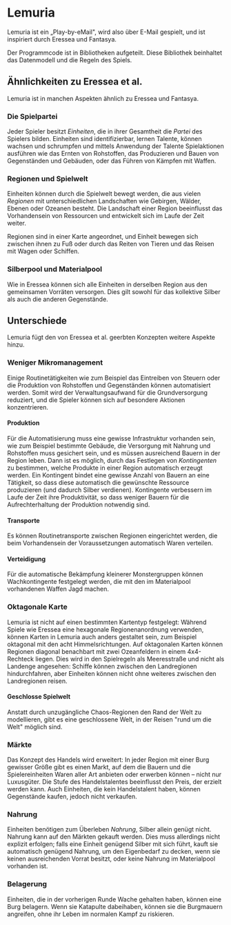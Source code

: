 # Lemuria

Lemuria ist ein „Play-by-eMail", wird also über E-Mail gespielt, und ist
inspiriert durch Eressea und Fantasya.

Der Programmcode ist in Bibliotheken aufgeteilt. Diese Bibliothek beinhaltet das
Datenmodell und die Regeln des Spiels.

## Ähnlichkeiten zu Eressea et al.

Lemuria ist in manchen Aspekten ähnlich zu Eressea und Fantasya.

### Die Spielpartei

Jeder Spieler besitzt _Einheiten_, die in ihrer Gesamtheit die _Partei_ des
Spielers bilden. Einheiten sind identifizierbar, lernen Talente, können wachsen
und schrumpfen und mittels Anwendung der Talente Spielaktionen ausführen wie das
Ernten von Rohstoffen, das Produzieren und Bauen von Gegenständen und Gebäuden,
oder das Führen von Kämpfen mit Waffen.

### Regionen und Spielwelt

Einheiten können durch die Spielwelt bewegt werden, die aus vielen _Regionen_
mit
unterschiedlichen Landschaften wie Gebirgen, Wälder, Ebenen oder Ozeanen
besteht. Die Landschaft einer Region beeinflusst das Vorhandensein von
Ressourcen und entwickelt sich im Laufe der Zeit weiter.

Regionen sind in einer Karte angeordnet, und Einheit bewegen sich zwischen ihnen
zu Fuß oder durch das Reiten von Tieren und das Reisen mit Wagen oder Schiffen.

### Silberpool und Materialpool

Wie in Eressea können sich alle Einheiten in derselben Region aus den
gemeinsamen Vorräten versorgen. Dies gilt sowohl für das kollektive Silber als
auch die anderen Gegenstände.

## Unterschiede

Lemuria fügt den von Eressea et al. geerbten Konzepten weitere Aspekte hinzu.

### Weniger Mikromanagement

Einige Routinetätigkeiten wie zum Beispiel das Eintreiben von Steuern oder die
Produktion von Rohstoffen und Gegenständen können automatisiert werden. Somit
wird der Verwaltungsaufwand für die Grundversorgung reduziert, und die Spieler
können sich auf besondere Aktionen konzentrieren.

#### Produktion

Für die Automatisierung muss eine gewisse Infrastruktur vorhanden sein, wie zum
Beispiel bestimmte Gebäude, die Versorgung mit Nahrung und Rohstoffen muss
gesichert sein, und es müssen ausreichend Bauern in der Region leben. Dann ist
es möglich, durch das Festlegen von _Kontingenten_ zu bestimmen, welche Produkte
in einer Region automatisch erzeugt werden. Ein Kontingent bindet eine gewisse
Anzahl von Bauern an eine Tätigkeit, so dass diese automatisch die gewünschte
Ressource produzieren (und dadurch Silber verdienen). Kontingente verbessern im
Laufe der Zeit ihre Produktivität, so dass weniger Bauern für die
Aufrechterhaltung der Produktion notwendig sind.

#### Transporte

Es können Routinetransporte zwischen Regionen eingerichtet werden, die beim
Vorhandensein der Voraussetzungen automatisch Waren verteilen.

#### Verteidigung

Für die automatische Bekämpfung kleinerer Monstergruppen können Wachkontingente
festgelegt werden, die mit den im Materialpool vorhandenen Waffen Jagd machen.

### Oktagonale Karte

Lemuria ist nicht auf einen bestimmten Kartentyp festgelegt: Während Spiele wie
Eressea eine hexagonale Regionenanordnung verwenden, können Karten in Lemuria
auch anders gestaltet sein, zum Beispiel oktagonal mit den acht
Himmelsrichtungen. Auf oktagonalen Karten können Regionen diagonal benachbart
mit zwei Ozeanfeldern in einem 4x4-Rechteck liegen. Dies wird in den Spielregeln
als Meeresstraße und nicht als Landenge angesehen: Schiffe können zwischen den
Landregionen hindurchfahren, aber Einheiten können nicht ohne weiteres zwischen
den Landregionen reisen.

#### Geschlosse Spielwelt

Anstatt durch unzugängliche Chaos-Regionen den Rand der Welt zu modellieren,
gibt es eine geschlossene Welt, in der Reisen "rund um die Welt" möglich sind.

### Märkte

Das Konzept des Handels wird erweitert: In jeder Region mit einer Burg gewisser
Größe gibt es einen Markt, auf dem die Bauern und die Spielereinheiten Waren
aller Art anbieten oder erwerben können – nicht nur Luxusgüter. Die Stufe des
Handelstalentes beeinflusst den Preis, der erzielt werden kann. Auch Einheiten,
die kein Handelstalent haben, können Gegenstände kaufen, jedoch nicht verkaufen.

### Nahrung

Einheiten benötigen zum Überleben _Nahrung_, Silber allein genügt nicht. Nahrung
kann auf den Märkten gekauft werden. Dies muss allerdings nicht explizit
erfolgen; falls eine Einheit genügend Silber mit sich führt, kauft sie
automatisch genügend Nahrung, um den Eigenbedarf zu decken, wenn sie keinen
ausreichenden Vorrat besitzt, oder keine Nahrung im Materialpool vorhanden ist.

### Belagerung

Einheiten, die in der vorherigen Runde Wache gehalten haben, können eine Burg
belagern. Wenn sie Katapulte dabeihaben, können sie die Burgmauern angreifen,
ohne ihr Leben im normalen Kampf zu riskieren.
